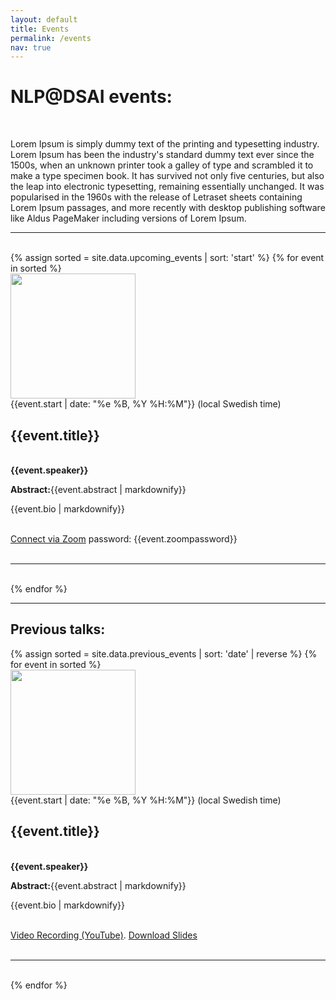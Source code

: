 ```yaml
---
layout: default
title: Events
permalink: /events
nav: true
---
```


<h1>NLP@DSAI events:</h1><br>
<p class="text-justify">
    Lorem Ipsum is simply dummy text of the printing and typesetting industry. Lorem Ipsum has been the industry's standard dummy text ever since the 1500s, when an unknown printer took a galley of type and scrambled it to make a type specimen book. It has survived not only five centuries, but also the leap into electronic typesetting, remaining essentially unchanged. It was popularised in the 1960s with the release of Letraset sheets containing Lorem Ipsum passages, and more recently with desktop publishing software like Aldus PageMaker including versions of Lorem Ipsum.
</p>
<hr>
<div data-tf-live="01HH1W0ZC0FZEK862Q4CQCVKNE"></div><script src="//embed.typeform.com/next/embed.js"></script>
<br>
<!-- The paddingtop and margin-top edits allow anchors to link properly. -->
{% assign sorted = site.data.upcoming_events | sort: 'start' %}
{% for event in sorted %}
<div id="{{event.speaker}}" class="row" style="padding-top: 60px; margin-top: -60px;">
    <div class="col-sm-3">
        <img class="img-fluid rounded-circle" src="{%- if event.image %}{{ event.image | relative_url }}{% else %}{{ 'assets/event/placeholder.png' | relative_url }}{% endif %}" width="200px" height="200px"><br>
    </div>
    <div class="col-sm-8">
        {{event.start | date: "%e %B, %Y %H:%M"}} (local Swedish time)<br>
        <h2>{{event.title}}</h2><br>
        <strong>{{event.speaker}}</strong><br>
        <p class="text-justify"><b>Abstract:</b>{{event.abstract | markdownify}}
        </p>
        <p class="text-justify">{{event.bio | markdownify}}
        </p>
        <br><a href="https://chalmers.zoom.us/j/{{event.zoomroom}}">Connect via Zoom</a> password:
        {{event.zoompassword}}
    </div>
</div>
<br>
<hr>
<br>
{% endfor %}
<hr>
<h2>Previous talks:</h2>
{% assign sorted = site.data.previous_events | sort: 'date' | reverse %}
{% for event in sorted %}
<div id="{{event.speaker}}" class="row" style="padding-top: 60px; margin-top: -60px;">
    <div class="col-sm-3">
        <img class="img-fluid rounded-circle" src="{%- if event.image %}{{ event.image | relative_url }}{% else %}{{ 'assets/event/placeholder.png' | relative_url }}{% endif %}" width="200px" height="200px"><br>
    </div>
    <div class="col-sm-8">
        {{event.start | date: "%e %B, %Y %H:%M"}} (local Swedish time)<br>
        <h2>{{event.title}}</h2><br>
        <strong>{{event.speaker}}</strong><br>
        <p class="text-justify"><b>Abstract:</b>{{event.abstract | markdownify}}
        </p>
        <p class="text-justify">{{event.bio | markdownify}}
        </p>
        <br><a href="{{event.youtube}}">Video Recording (YouTube)</a>. <a href="{{event.slides}}">Download Slides</a>
    </div>
</div>
<br>
<hr>
<br>
{% endfor %}
